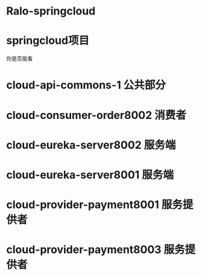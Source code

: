 # Ralo-springcloud
# springcloud项目

你是否能看

# cloud-api-commons-1 公共部分
# cloud-consumer-order8002 消费者
# cloud-eureka-server8002 服务端
# cloud-eureka-server8001 服务端
# cloud-provider-payment8001 服务提供者
# cloud-provider-payment8003 服务提供者
 

